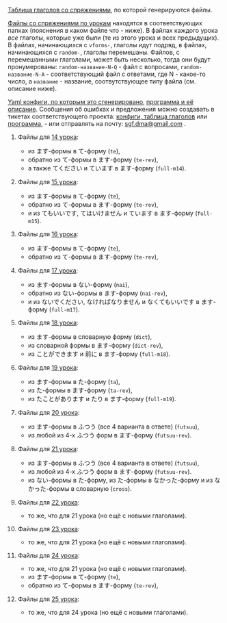 [Таблица глаголов со спряжениями][1], по которой генерируются файлы.

[Файлы со спряжениями по урокам][2] находятся в соответствующих папках
(пояснения в каком файле что - ниже). В файлах каждого урока _все_ глаголы,
которые уже были (те из этого урока и всех предыдущих). В файлах, начинающихся
с `vforms-`, глаголы идут подряд, в файлах, начинающихся с `random-`, глаголы
перемешаны. Файлов, с перемешанными глаголами, может быть несколько, тогда они
будут пронумерованы: `random-название-N-Q` - файл с вопросами,
`random-название-N-A` - соответствующий файл с ответами, где N - какое-то
число, а `название` - название, соотвутствующее типу файла (см. описание
ниже).

[Yaml конфиги, по которым это сгенерировано][3], [программа и её описание][5].
Сообщения об ошибках и предложения можно создавать в тикетах соответствующего
проекта: [конфиги, таблица глаголов][4] или [программа][6], - или отправлять
на почту: sgf.dma@gmail.com .

1. Файлы для [14 урока][14]:

    - из ます-формы в て-форму (`te`),
    - обратно из て-формы в ます-форму  (`te-rev`),
    - а также てください и ています в ます-форму (`full-m14`).

2. Файлы для [15 урока][15]:

    - из ます-формы в て-форму (`te`),
    - обратно из て-формы в ます-форму  (`te-rev`),
    - и из てもいいです, てはいけません и ています в ます-форму (`full-m15`).

3. Файлы для [16 урока][16]:

    - из ます-формы в て-форму (`te`),
    - обратно из て-формы в ます-форму  (`te-rev`),

4. Файлы для [17 урока][17]:

    - из ます-формы в ない-форму (`nai`),
    - обратно из ない-формы в ます-форму  (`nai-rev`),
    - и из ないでください, なければなりません и なくてもいいです в ます-форму
      (`full-m17`).

5. Файлы для [18 урока][18]:

    - из ます-формы в словарную форму (`dict`),
    - из словарной формы в ます-форму (`dict-rev`),
    - из ことができます и 前に в ます-форму (`full-m18`).

6. Файлы для [19 урока][19]:

    - из ます-формы в た-форму (`ta`),
    - из た-формы в ます-форму (`ta-rev`),
    - из たことがあります и たり в ます-форму (`full-m19`).

7. Файлы для [20 урока][20]:

    - из ます-формы в ふつう (все 4 варианта в ответе) (`futsuu`),
    - из любой из 4-х ふつう форм в ます-форму (`futsuu-rev`).

8. Файлы для [21 урока][21]:

    - из ます-формы в ふつう (все 4 варианта в ответе) (`futsuu`),
    - из любой из 4-х ふつう форм в ます-форму (`futsuu-rev`).
    - из ない-формы в た-форму, из た-формы в なかった-форму и из
      なかった-формы в словарную (`cross`).

9. Файлы для [22 урока][22]:

    - то же, что для 21 урока (но ещё с новыми глаголами).

10. Файлы для [23 урока][23]:

    - то же, что для 21 урока (но ещё с новыми глаголами).

11. Файлы для [24 урока][24]:

    - то же, что для 21 урока (но ещё с новыми глаголами).
    - из ます-формы в て-форму (`te`),
    - обратно из て-формы в ます-форму  (`te-rev`),

12. Файлы для [25 урока][25]:

    - то же, что для 24 урока (но ещё с новыми глаголами).

[1]: http://vforms.sgf-dma.changeip.net/conjugations.html
[2]: http://vforms.sgf-dma.changeip.net
[3]: https://github.com/sgf-dma/jp-conj
[4]: https://github.com/sgf-dma/jp-conj/issues
[5]: https://github.com/sgf-dma/jp-k2csv
[6]: https://github.com/sgf-dma/jp-k2csv/issues
[14]: http://vforms.sgf-dma.changeip.net/m14
[15]: http://vforms.sgf-dma.changeip.net/m15
[16]: http://vforms.sgf-dma.changeip.net/m16
[17]: http://vforms.sgf-dma.changeip.net/m17
[18]: http://vforms.sgf-dma.changeip.net/m18
[19]: http://vforms.sgf-dma.changeip.net/m19
[20]: http://vforms.sgf-dma.changeip.net/m20
[21]: http://vforms.sgf-dma.changeip.net/m21
[22]: http://vforms.sgf-dma.changeip.net/m22
[23]: http://vforms.sgf-dma.changeip.net/m23
[24]: http://vforms.sgf-dma.changeip.net/m24
[25]: http://vforms.sgf-dma.changeip.net/m25

